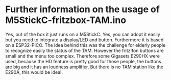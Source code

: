 # Further information on the usage of M5StickC-fritzbox-TAM.ino

Yes, out of the box it just runs on a M5StickC. Yes, you can adopt it easily but you need to integrate a display/LED and button. Furthermore it is based on a ESP32-PICO.
The idea behind this was the challenge for elderly people to recognize easily the status of the TAM. However the fritz!fon buttons are small and the menu too complex. Therefore some Gigasets E290HX were used, because the HD feature is pretty good for those people, the buttons are big and it has an loudness amplifier. But there is no TAM station like the E290A, this would be ideal. 
